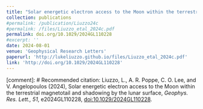 ```yaml
---
title: "Solar energetic electron access to the Moon within the terrestrial magnetotail and shadowing by the lunar surface"
collection: publications
#permalink: /publication/Liuzzo24c
#permalink: /files/Liuzzo_etal_2024c.pdf
permalink: doi.org/10.1029/2024GL110228
#excerpt: ''
date: 2024-08-01
venue: 'Geophysical Research Letters'
paperurl: 'http://lukeliuzzo.github.io/files/Liuzzo_etal_2024c.pdf'
link: 'http://doi.org/10.1029/2024GL110228'
---
```


[comment]: # Recommended citation: Liuzzo, L., A. R. Poppe, C. O. Lee, and V.  Angelopoulos (2024), Solar energetic electron access to the Moon within the terrestrial magnetotail and shadowing by the lunar surface, <i>Geophys. Res. Lett., 51</i>, e2024GL110228, [doi:10.1029/2024GL110228](https://doi.org/10.1029/2024GL110228).
